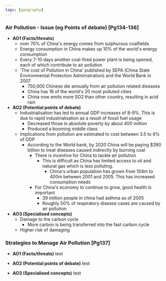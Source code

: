 ```yaml
---
tags: [geography]
---
```

### Air Pollution - Issue (eg Points of debate) [Pg134-136]
- **AO1 (Facts/threats)**
    - over 70% of China's energy comes from sulphurous coalfields
    - Energy consumption in China makes up 10% of the world's energy consumption
    - Every 7-10 days another coal-fired power plant is being opened, each of which contribute to air pollution
    - 'The cost of Pollution in China' published by SEPA (China State Environmental Protection Administration) and the World Bank in 2007
        - 750,000 Chinese die annually from air pollution related diseases
        - China has 16 of the world's 20 most polluted cities
        - China now emits more SO2 than other country, resulting in acid rain
- **AO2 (Potential points of debate)**
    - Industrialisation has led to annual GDP increases of 8-9%. This is due to rapid industrialisation as a result of fossil fuel usage
        - Decreased those in absolute poverty by about 400 million
        - Produced a booming middle class
    - Implications from pollution are estimated to cost between 3.5 to 8% of GDP
        - According to the World bank, by 2020 China will be paying $390 billion to treat diseases caused indirectly by burning coal
            - There is incentive for China to tackle air pollution
                - This is difficult as China has limited access to oil and natural gas which is less polluting.
                    - China's urban population has grown from 104m to 400m between 2001 and 2005. This has increased consumption needs
            - For China's economy to continue to grow, good health is important
                - 39 million people in china had asthma as of 2005
                - Roughly 50% of respiratory disease cases are caused by air pollution
- **AO3 (Specialised concepts)**
    - Damage to the carbon cycle
        - More carbon is being transferred into the fast carbon cycle
    - Higher risk of damaging

### Strategies to Manage Air Pollution [Pg137]
- **AO1 (Facts/threats)**
    test

- **AO2 (Potential points of debate)**
    test

- **AO3 (Specialised concepts)**
    test
